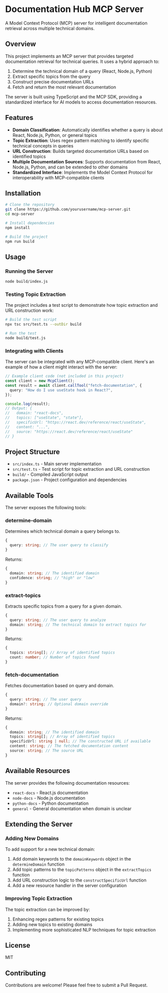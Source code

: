# Documentation Hub MCP Server

A Model Context Protocol (MCP) server for intelligent documentation retrieval across multiple technical domains.

## Overview

This project implements an MCP server that provides targeted documentation retrieval for technical queries. It uses a hybrid approach to:

1. Determine the technical domain of a query (React, Node.js, Python)
2. Extract specific topics from the query
3. Construct precise documentation URLs
4. Fetch and return the most relevant documentation

The server is built using TypeScript and the MCP SDK, providing a standardized interface for AI models to access documentation resources.

## Features

- **Domain Classification**: Automatically identifies whether a query is about React, Node.js, Python, or general topics
- **Topic Extraction**: Uses regex pattern matching to identify specific technical concepts in queries
- **URL Construction**: Builds targeted documentation URLs based on identified topics
- **Multiple Documentation Sources**: Supports documentation from React, Node.js, Python, and can be extended to other domains
- **Standardized Interface**: Implements the Model Context Protocol for interoperability with MCP-compatible clients

## Installation

```bash
# Clone the repository
git clone https://github.com/yourusername/mcp-server.git
cd mcp-server

# Install dependencies
npm install

# Build the project
npm run build
```

## Usage

### Running the Server

```bash
node build/index.js
```

### Testing Topic Extraction

The project includes a test script to demonstrate how topic extraction and URL construction work:

```bash
# Build the test script
npx tsc src/test.ts --outDir build

# Run the test
node build/test.js
```

### Integrating with Clients

The server can be integrated with any MCP-compatible client. Here's an example of how a client might interact with the server:

```typescript
// Example client code (not included in this project)
const client = new McpClient();
const result = await client.callTool("fetch-documentation", {
  query: "How do I use useState hook in React?",
});

console.log(result);
// Output: {
//   domain: "react-docs",
//   topics: ["useState", "state"],
//   specificUrl: "https://react.dev/reference/react/useState",
//   content: "...",
//   source: "https://react.dev/reference/react/useState"
// }
```

## Project Structure

- `src/index.ts` - Main server implementation
- `src/test.ts` - Test script for topic extraction and URL construction
- `build/` - Compiled JavaScript output
- `package.json` - Project configuration and dependencies

## Available Tools

The server exposes the following tools:

### determine-domain

Determines which technical domain a query belongs to.

```typescript
{
  query: string; // The user query to classify
}
```

Returns:

```typescript
{
  domain: string; // The identified domain
  confidence: string; // "high" or "low"
}
```

### extract-topics

Extracts specific topics from a query for a given domain.

```typescript
{
  query: string; // The user query to analyze
  domain: string; // The technical domain to extract topics for
}
```

Returns:

```typescript
{
  topics: string[]; // Array of identified topics
  count: number; // Number of topics found
}
```

### fetch-documentation

Fetches documentation based on query and domain.

```typescript
{
  query: string; // The user query
  domain?: string; // Optional domain override
}
```

Returns:

```typescript
{
  domain: string; // The identified domain
  topics: string[]; // Array of identified topics
  specificUrl: string | null; // The constructed URL if available
  content: string; // The fetched documentation content
  source: string; // The source URL
}
```

## Available Resources

The server provides the following documentation resources:

- `react-docs` - React.js documentation
- `node-docs` - Node.js documentation
- `python-docs` - Python documentation
- `general` - General documentation when domain is unclear

## Extending the Server

### Adding New Domains

To add support for a new technical domain:

1. Add domain keywords to the `domainKeywords` object in the `determineDomain` function
2. Add topic patterns to the `topicPatterns` object in the `extractTopics` function
3. Add URL construction logic to the `constructSpecificUrl` function
4. Add a new resource handler in the server configuration

### Improving Topic Extraction

The topic extraction can be improved by:

1. Enhancing regex patterns for existing topics
2. Adding new topics to existing domains
3. Implementing more sophisticated NLP techniques for topic extraction

## License

MIT

## Contributing

Contributions are welcome! Please feel free to submit a Pull Request.
